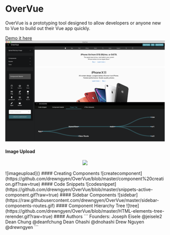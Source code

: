# OverVue
OverVue is a prototyping tool designed to allow developers or anyone new to Vue to build out their Vue app quickly.

[Demo it here](https://amplify-deployment.dq4eip9uld1pf.amplifyapp.com/#/)
<br>
![screenshot](https://github.com/drewngyen/OverVue/blob/master/screenshot.png?raw=true)
#### Image Upload
<p align="center">
  <img src="https://github.com/drewngyen/OverVue/blob/master/upload-image-drawers.gif?raw=true">
</p>
![imageupload]()
#### Creating Components
![createcomponent](https://github.com/drewngyen/OverVue/blob/master/component%20creation.gif?raw=true)
#### Code Snippets
![codesnippet](https://github.com/drewngyen/OverVue/blob/master/snippets-active-component.gif?raw=true)
#### Sidebar Components
![sidebar](https://raw.githubusercontent.com/drewngyen/OverVue/master/sidebar-components-routes.gif)
#### Component Hierarchy Tree
![tree](https://github.com/drewngyen/OverVue/blob/master/HTML-elements-tree-rerender.gif?raw=true)
#### Authors
```
Founders: 
Joseph Eisele @jeisele2
Dean Chung @deanfchung
Dean Ohashi @dnohashi
Drew Nguyen @drewngyen
```
